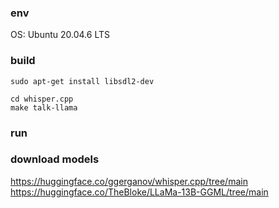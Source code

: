 ### env 
OS: Ubuntu 20.04.6 LTS

### build
```
sudo apt-get install libsdl2-dev

cd whisper.cpp
make talk-llama
```
### run


### download models
https://huggingface.co/ggerganov/whisper.cpp/tree/main  
https://huggingface.co/TheBloke/LLaMa-13B-GGML/tree/main  
